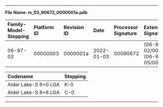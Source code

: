 ___
**File Name: m_03_90672_0000001a.pdb**

 | Family-Model-Stepping | Platform ID | Revision ID | Date | Processor Signature | Extended Signature |
 | :--------------------- | :----------- | :----------- | :---- | :------------------- | :------------------ |
 | 06-97-02 | 00000003 | 0000001a | 2022-01-03 | 00090672 |  (06-97-02/00000003) (06-97-05/00000003) |

 | Codename | Stepping |
 | :--- | :--- |
 | Alder Lake-S 6+0 LGA | K-0 |
 | Alder Lake-S 8+8 LGA | C-0 |

___
